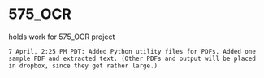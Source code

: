 # 575_OCR
holds work for 575_OCR project

    7 April, 2:25 PM PDT: Added Python utility files for PDFs. Added one sample PDF and extracted text. (Other PDFs and output will be placed in dropbox, since they get rather large.)
